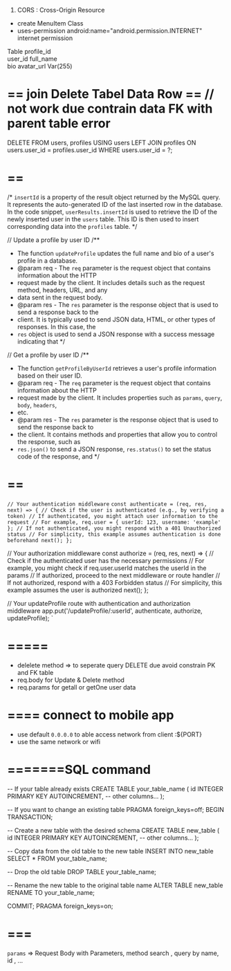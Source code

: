 1. CORS : Cross-Origin Resource

- create MenuItem Class
- uses-permission android:name="android.permission.INTERNET"  internet permission

Table
profile_id	
user_id	
full_name	
bio	
avatar_url Var(255)

# == join Delete Tabel Data Row == // not work due contrain data FK with parent table error
DELETE FROM users, profiles
USING users
LEFT JOIN profiles ON users.user_id = profiles.user_id
WHERE users.user_id = ?;

# ==
/* `insertId` is a property of the result object returned by the
        MySQL query. It represents the auto-generated ID of the last
        inserted row in the database. In the code snippet,
        `userResults.insertId` is used to retrieve the ID of the newly
        inserted user in the `users` table. This ID is then used to insert corresponding data into the `profiles` table. */


// Update a profile by user ID
/**
 * The function `updateProfile` updates the full name and bio of a user's profile in a database.
 * @param req - The `req` parameter is the request object that contains information about the HTTP
 * request made by the client. It includes details such as the request method, headers, URL, and any
 * data sent in the request body.
 * @param res - The `res` parameter is the response object that is used to send a response back to the
 * client. It is typically used to send JSON data, HTML, or other types of responses. In this case, the
 * `res` object is used to send a JSON response with a success message indicating that
 */

 // Get a profile by user ID
/**
 * The function `getProfileByUserId` retrieves a user's profile information based on their user ID.
 * @param req - The `req` parameter is the request object that contains information about the HTTP
 * request made by the client. It includes properties such as `params`, `query`, `body`, `headers`,
 * etc.
 * @param res - The `res` parameter is the response object that is used to send the response back to
 * the client. It contains methods and properties that allow you to control the response, such as
 * `res.json()` to send a JSON response, `res.status()` to set the status code of the response, and
 */


 # == 
 `// Your authentication middleware`
`const authenticate = (req, res, next) => {
  // Check if the user is authenticated (e.g., by verifying a token)
  // If authenticated, you might attach user information to the request
  // For example, req.user = { userId: 123, username: 'example' };
  // If not authenticated, you might respond with a 401 Unauthorized status
  // For simplicity, this example assumes authentication is done beforehand
  next();
}; `

// Your authorization middleware
const authorize = (req, res, next) => {
  // Check if the authenticated user has the necessary permissions
  // For example, you might check if req.user.userId matches the userId in the params
  // If authorized, proceed to the next middleware or route handler
  // If not authorized, respond with a 403 Forbidden status
  // For simplicity, this example assumes the user is authorized
  next();
};

// Your updateProfile route with authentication and authorization middleware
app.put('/updateProfile/:userId', authenticate, authorize, updateProfile);
`
# =====
  - delelete method => to seperate query DELETE due avoid constrain PK and FK table
  - req.body for Update & Delete method
  - req.params for getall or getOne user data
# ==== connect to mobile app
- use default `0.0.0.0` to able access network from client :${PORT}
- use the same network or wifi


# =======SQL command
-- If your table already exists
CREATE TABLE your_table_name (
    id INTEGER PRIMARY KEY AUTOINCREMENT,
    -- other columns...
);

-- If you want to change an existing table
PRAGMA foreign_keys=off;
BEGIN TRANSACTION;

-- Create a new table with the desired schema
CREATE TABLE new_table (
    id INTEGER PRIMARY KEY AUTOINCREMENT,
    -- other columns...
);

-- Copy data from the old table to the new table
INSERT INTO new_table SELECT * FROM your_table_name;

-- Drop the old table
DROP TABLE your_table_name;

-- Rename the new table to the original table name
ALTER TABLE new_table RENAME TO your_table_name;

COMMIT;
PRAGMA foreign_keys=on; 

# ===
`params` => Request Body with Parameters, method search , query by name, id , ...
